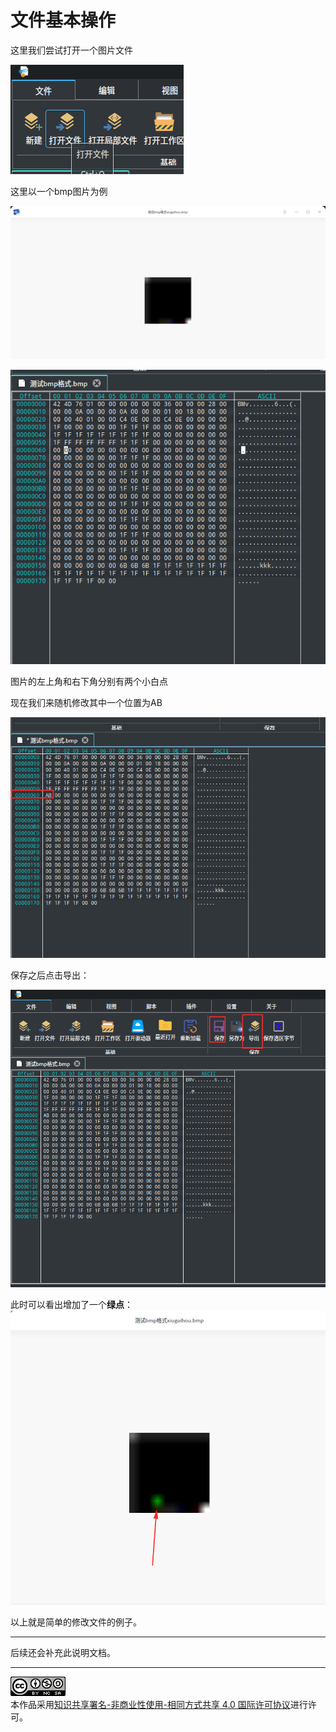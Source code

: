 # 文件基本操作

这里我们尝试打开一个图片文件

![image-20241029224917073](markdown-pic/%E6%96%87%E4%BB%B6%E5%9F%BA%E6%9C%AC%E6%93%8D%E4%BD%9C/image-20241029224917073.png)

这里以一个bmp图片为例

![image-20241029225257190](markdown-pic/%E6%96%87%E4%BB%B6%E5%9F%BA%E6%9C%AC%E6%93%8D%E4%BD%9C/image-20241029225257190.png)

![image-20241029225332456](markdown-pic/%E6%96%87%E4%BB%B6%E5%9F%BA%E6%9C%AC%E6%93%8D%E4%BD%9C/image-20241029225332456.png)

图片的左上角和右下角分别有两个小白点

现在我们来随机修改其中一个位置为AB

![image-20241029225427166](markdown-pic/%E6%96%87%E4%BB%B6%E5%9F%BA%E6%9C%AC%E6%93%8D%E4%BD%9C/image-20241029225427166.png)

保存之后点击导出：

![image-20241029225504556](markdown-pic/%E6%96%87%E4%BB%B6%E5%9F%BA%E6%9C%AC%E6%93%8D%E4%BD%9C/image-20241029225504556.png)

此时可以看出增加了一个**绿点**：
![image-20241029225631509](markdown-pic/%E6%96%87%E4%BB%B6%E5%9F%BA%E6%9C%AC%E6%93%8D%E4%BD%9C/image-20241029225631509.png)

以上就是简单的修改文件的例子。

---

后续还会补充此说明文档。

---

<a rel="license" href="http://creativecommons.org/licenses/by-nc-sa/4.0/"><img alt="知识共享许可协议" style="border-width:0" src="images/88x31.png" /></a><br />本作品采用<a rel="license" href="http://creativecommons.org/licenses/by-nc-sa/4.0/">知识共享署名-非商业性使用-相同方式共享 4.0 国际许可协议</a>进行许可。
